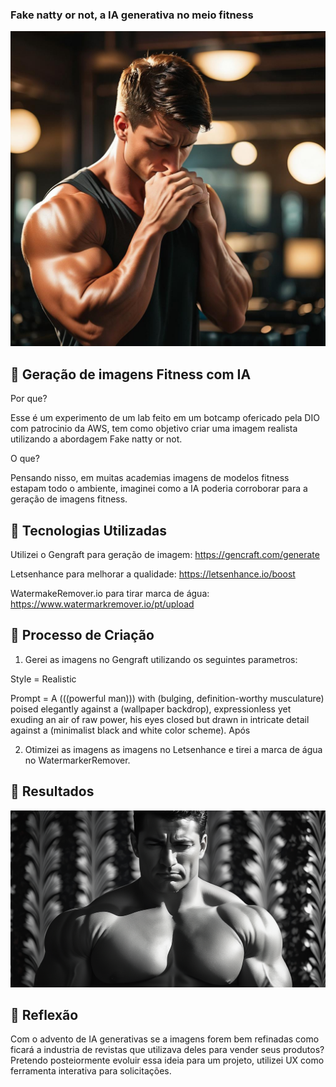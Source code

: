 ### Fake natty or not, a IA generativa no meio fitness 

<img src="/exempleman.jpg">

## 📒 Geração de imagens Fitness com IA 

Por que? 

Esse é um experimento de um lab feito em um botcamp ofericado pela DIO com patrocinio da AWS, tem como objetivo criar uma imagem realista utilizando a abordagem Fake natty or not.

O que?

Pensando nisso, em muitas academias imagens de modelos fitness estapam todo o ambiente, imaginei como a IA poderia corroborar para a geração de imagens fitness. 

## 🤖 Tecnologias Utilizadas

Utilizei o Gengraft para geração de imagem: 
https://gencraft.com/generate

Letsenhance para melhorar a qualidade:
https://letsenhance.io/boost

WatermakeRemover.io para tirar marca de água: 
https://www.watermarkremover.io/pt/upload

## 🧐 Processo de Criação
1) Gerei as imagens no Gengraft utilizando os seguintes parametros:
   
Style = Realistic

Prompt = A (((powerful man))) with (bulging, definition-worthy musculature) poised elegantly against a (wallpaper backdrop), expressionless yet exuding an air of raw power, his eyes closed but drawn in intricate detail against a (minimalist black and white color scheme).
Após 

2) Otimizei as imagens as imagens no Letsenhance e tirei a marca de água no WatermarkerRemover.
   
## 🚀 Resultados
<img src="/exempleman2.png">

## 💭 Reflexão 
Com o advento de IA generativas se a imagens forem bem refinadas como ficará a industria de revistas que utilizava deles para vender seus produtos?
Pretendo posteiormente evoluir essa ideia para um projeto, utilizei UX como ferramenta interativa para solicitações. 
```
